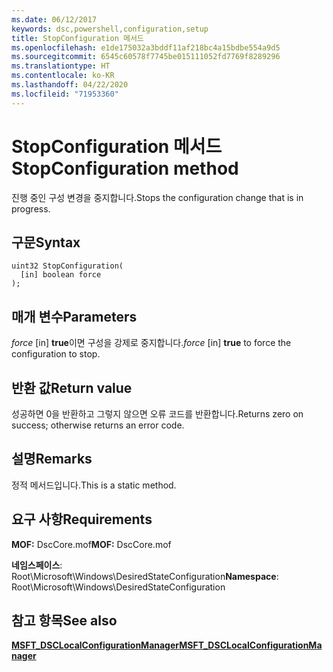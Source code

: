 ```yaml
---
ms.date: 06/12/2017
keywords: dsc,powershell,configuration,setup
title: StopConfiguration 메서드
ms.openlocfilehash: e1de175032a3bddf11af218bc4a15bdbe554a9d5
ms.sourcegitcommit: 6545c60578f7745be015111052fd7769f8289296
ms.translationtype: HT
ms.contentlocale: ko-KR
ms.lasthandoff: 04/22/2020
ms.locfileid: "71953360"
---
```

# <a name="stopconfiguration-method"></a><span data-ttu-id="b9501-103">StopConfiguration 메서드</span><span class="sxs-lookup"><span data-stu-id="b9501-103">StopConfiguration method</span></span>

<span data-ttu-id="b9501-104">진행 중인 구성 변경을 중지합니다.</span><span class="sxs-lookup"><span data-stu-id="b9501-104">Stops the configuration change that is in progress.</span></span>

## <a name="syntax"></a><span data-ttu-id="b9501-105">구문</span><span class="sxs-lookup"><span data-stu-id="b9501-105">Syntax</span></span>

```mof
uint32 StopConfiguration(
  [in] boolean force
);
```

## <a name="parameters"></a><span data-ttu-id="b9501-106">매개 변수</span><span class="sxs-lookup"><span data-stu-id="b9501-106">Parameters</span></span>

<span data-ttu-id="b9501-107">*force* \[in\] **true**이면 구성을 강제로 중지합니다.</span><span class="sxs-lookup"><span data-stu-id="b9501-107">*force* \[in\] **true** to force the configuration to stop.</span></span>

## <a name="return-value"></a><span data-ttu-id="b9501-108">반환 값</span><span class="sxs-lookup"><span data-stu-id="b9501-108">Return value</span></span>

<span data-ttu-id="b9501-109">성공하면 0을 반환하고 그렇지 않으면 오류 코드를 반환합니다.</span><span class="sxs-lookup"><span data-stu-id="b9501-109">Returns zero on success; otherwise returns an error code.</span></span>

## <a name="remarks"></a><span data-ttu-id="b9501-110">설명</span><span class="sxs-lookup"><span data-stu-id="b9501-110">Remarks</span></span>

<span data-ttu-id="b9501-111">정적 메서드입니다.</span><span class="sxs-lookup"><span data-stu-id="b9501-111">This is a static method.</span></span>

## <a name="requirements"></a><span data-ttu-id="b9501-112">요구 사항</span><span class="sxs-lookup"><span data-stu-id="b9501-112">Requirements</span></span>

<span data-ttu-id="b9501-113">**MOF:** DscCore.mof</span><span class="sxs-lookup"><span data-stu-id="b9501-113">**MOF:** DscCore.mof</span></span>

<span data-ttu-id="b9501-114">**네임스페이스**: Root\Microsoft\Windows\DesiredStateConfiguration</span><span class="sxs-lookup"><span data-stu-id="b9501-114">**Namespace**: Root\Microsoft\Windows\DesiredStateConfiguration</span></span>

## <a name="see-also"></a><span data-ttu-id="b9501-115">참고 항목</span><span class="sxs-lookup"><span data-stu-id="b9501-115">See also</span></span>

[<span data-ttu-id="b9501-116">**MSFT_DSCLocalConfigurationManager**</span><span class="sxs-lookup"><span data-stu-id="b9501-116">**MSFT_DSCLocalConfigurationManager**</span></span>](msft-dsclocalconfigurationmanager.md)
